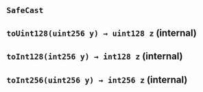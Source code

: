 ## `SafeCast`






## `toUint128(uint256 y) → uint128 z` (internal)







## `toInt128(int256 y) → int128 z` (internal)







## `toInt256(uint256 y) → int256 z` (internal)








